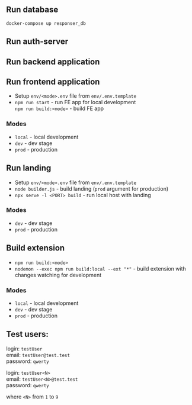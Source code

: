 ## Run database
`docker-compose up responser_db`

## Run auth-server

## Run backend application

## Run frontend application
* Setup `env/<mode>.env` file from `env/.env.template`
* `npm run start` - run FE app for local development\
  `npm run build:<mode>` - build FE app

### Modes
* `local` - local development
* `dev` - dev stage
* `prod` - production

## Run landing
* Setup `env/<mode>.env` file from `env/.env.template`
* `node builder.js` - build landing (`prod` argument for production)
* `npx serve -l <PORT> build` - run local host with landing

### Modes
* `dev` - dev stage
* `prod` - production

## Build extension
* `npm run build:<mode>`
* `nodemon --exec npm run build:local --ext "*"` - build extension with changes watching for 
development

### Modes
* `local` - local development
* `dev` - dev stage
* `prod` - production

## Test users:
login: `testUser`\
email: `testUser@test.test`\
password: `qwerty`

login: `testUser<N>`\
email: `testUser<N>@test.test`\
password: `qwerty`

where `<N>` from `1` to `9`